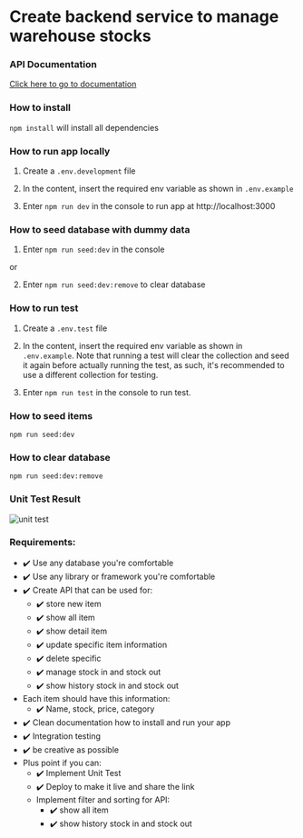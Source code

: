 # Create backend service to manage warehouse stocks

### API Documentation

[Click here to go to documentation](https://documenter.getpostman.com/view/14556972/UUy386EL)

### How to install

`npm install`
will install all dependencies

### How to run app locally

1. Create a `.env.development` file

2. In the content, insert the required env variable as shown in `.env.example`

3. Enter `npm run dev` in the console to run app at http://localhost:3000

### How to seed database with dummy data

1. Enter `npm run seed:dev` in the console

or

2. Enter `npm run seed:dev:remove` to clear database

### How to run test

1. Create a `.env.test` file

2. In the content, insert the required env variable as shown in `.env.example`. Note that running a test will clear the collection and seed it again before actually running the test, as such, it's recommended to use a different collection for testing.

3. Enter `npm run test` in the console to run test.

### How to seed items

`npm run seed:dev`

### How to clear database

`npm run seed:dev:remove`

### Unit Test Result

![unit test](https://i.imgur.com/NeZVFbe.png)

### Requirements:

- ✔️ Use any database you're comfortable
- ✔️ Use any library or framework you're comfortable
- ✔️ Create API that can be used for:
  - ✔️ store new item
  - ✔️ show all item
  - ✔️ show detail item
  - ✔️ update specific item information
  - ✔️ delete specific
  - ✔️ manage stock in and stock out
  - ✔️ show history stock in and stock out
- Each item should have this information:
  - ✔️ Name, stock, price, category
- ✔️ Clean documentation how to install and run your app
- ✔️ Integration testing
- ✔️ be creative as possible
- Plus point if you can:
  - ✔️ Implement Unit Test
  - ✔️ Deploy to make it live and share the link
  - Implement filter and sorting for API:
    - ✔️ show all item
    - ✔️ show history stock in and stock out
